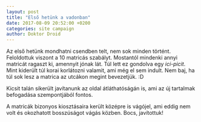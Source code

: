 ```yaml
---
layout: post
title: "Első hetünk a vadonban"
date: 2017-08-09 20:52:00 +0200
categories: site campaign
author: Doktor Droid
---
```

Az első hetünk mondhatni csendben telt, nem sok minden történt. Feloldottuk
viszont a 10 matricás szabályt. Mostantól mindenki annyi matricát ragaszt ki,
amennyit jónak lát. Túl lett ez gondolva egy *ici-picit*. Mint kiderült túl
korai korlátozni valamit, ami még el sem indult. Nem baj, ha túl sok lesz a
matrica az utcákon megint bevezetjük. :D

Kicsit talán sikerült javítanunk az oldal átláthatóságán is, ami az új tartalmak
befogadása szempontjából fontos.

A matricák bizonyos kiosztásaira került középre is vágójel, ami eddig nem volt
és okozhatott bosszúságot vágás közben. Bocs, javítottuk!

